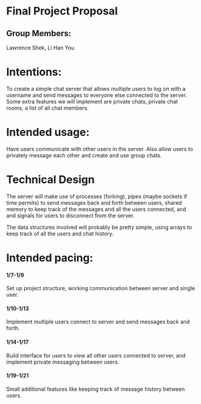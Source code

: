 # Final Project Proposal

## Group Members:

Lawrence Shek, Li Han You
       
# Intentions:

To create a simple chat server that allows multiple users to log on with a username and send messages to everyone else connected to the server. Some extra features we will implement are private chats, private chat rooms, a list of all chat members. 
    
# Intended usage:
Have users communicate with other users in the server. Also allow users to privately message each other and create and use group chats. 

# Technical Design  
The server will make use of processes (forking), pipes (maybe sockets if time permits) to send messages back and forth between users, shared memory to keep track of the messages and all the users connected, and and signals for users to disconnect from the server.

The data structures involved will probably be pretty simple, using arrays to keep track of all the users and chat history.
    
# Intended pacing:

#### 1/7-1/9
Set up project structure, working communication between server and single user.

#### 1/10-1/13
Implement multiple users connect to server and send messages back and forth.

#### 1/14-1/17
Build interface for users to view all other users connected to server, and implement private messaging between users. 

#### 1/19-1/21
Small additional features like keeping track of message history between users. 
